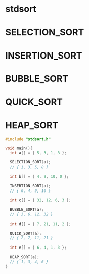 # stdsort

# SELECTION_SORT
# INSERTION_SORT
# BUBBLE_SORT
# QUICK_SORT
# HEAP_SORT

```c
#include "stdsort.h"

void main(){
  int a[] = { 5, 3, 1, 8 };
  
  SELECTION_SORT(a);
  // { 1, 3, 5, 8 }
  
  int b[] = { 4, 9, 10, 0 };
  
  INSERTION_SORT(a);
  // { 0, 4, 9, 10 }
  
  int c[] = { 32, 12, 6, 3 };
  
  BUBBLE_SORT(a);
  // { 3, 6, 12, 32 }
  
  int d[] = { 7, 21, 11, 2 };
  
  QUICK_SORT(a);
  // { 2, 7, 11, 21 }
  
  int e[] = { 6, 4, 1, 3 };
  
  HEAP_SORT(a);
  // { 1, 3, 4, 6 }
}
```
